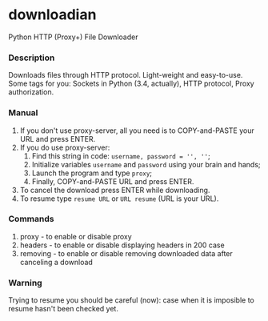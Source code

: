 # downloadian
Python HTTP (Proxy+) File Downloader

### Description
Downloads files through HTTP protocol. Light-weight and easy-to-use.
Some tags for you: Sockets in Python (3.4, actually), HTTP protocol, Proxy authorization.

### Manual
1. If you don't use proxy-server, all you need is to COPY-and-PASTE your URL and press ENTER.
2. If you do use proxy-server:
   1. Find this string in code: ```username, password = '', ''```;
   2. Initialize variables ```username``` and ```password``` using your brain and hands;
   3. Launch the program and type ```proxy```;
   4. Finally, COPY-and-PASTE URL and press ENTER.
3. To cancel the download press ENTER while downloading.
4. To resume type ```resume URL``` or ```URL resume``` (URL is your URL).

### Commands
1. proxy - to enable or disable proxy
2. headers - to enable or disable displaying headers in 200 case
3. removing - to enable or disable removing downloaded data after canceling a download

### Warning
Trying to resume you should be careful (now): case when it is imposible to resume hasn't been checked yet.

